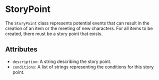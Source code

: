 # StoryPoint

The `StoryPoint` class represents potential events that can result in the creation of an item or the meeting of new characters. For all items to be created, there must be a story point that exists.

## Attributes

- `description`: A string describing the story point.
- `conditions`: A list of strings representing the conditions for this story point.